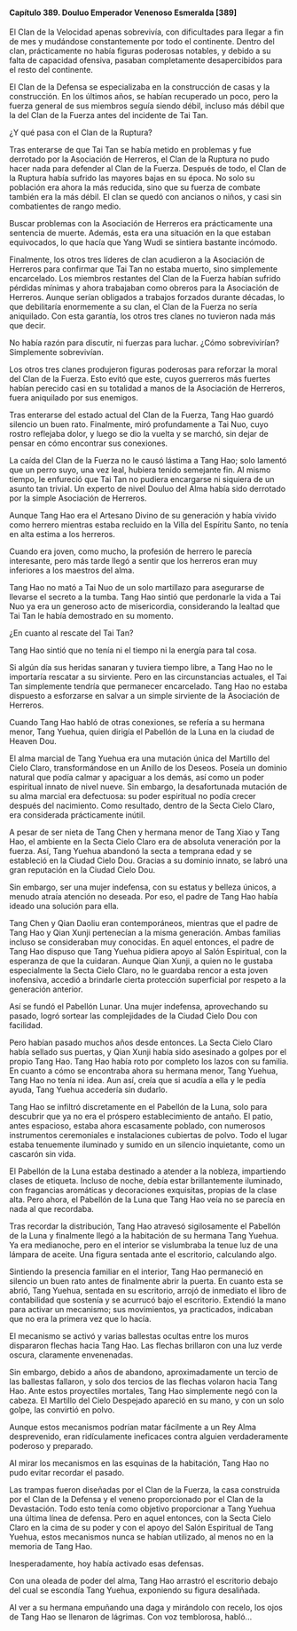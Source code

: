 
#### Capítulo 389. Douluo Emperador Venenoso Esmeralda [389]


El Clan de la Velocidad apenas sobrevivía, con dificultades para llegar a fin de mes y mudándose constantemente por todo el continente. Dentro del clan, prácticamente no había figuras poderosas notables, y debido a su falta de capacidad ofensiva, pasaban completamente desapercibidos para el resto del continente.

El Clan de la Defensa se especializaba en la construcción de casas y la construcción. En los últimos años, se habían recuperado un poco, pero la fuerza general de sus miembros seguía siendo débil, incluso más débil que la del Clan de la Fuerza antes del incidente de Tai Tan.

¿Y qué pasa con el Clan de la Ruptura?

Tras enterarse de que Tai Tan se había metido en problemas y fue derrotado por la Asociación de Herreros, el Clan de la Ruptura no pudo hacer nada para defender al Clan de la Fuerza. Después de todo, el Clan de la Ruptura había sufrido las mayores bajas en su época. No solo su población era ahora la más reducida, sino que su fuerza de combate también era la más débil. El clan se quedó con ancianos o niños, y casi sin combatientes de rango medio.

Buscar problemas con la Asociación de Herreros era prácticamente una sentencia de muerte. Además, esta era una situación en la que estaban equivocados, lo que hacía que Yang Wudi se sintiera bastante incómodo.

Finalmente, los otros tres líderes de clan acudieron a la Asociación de Herreros para confirmar que Tai Tan no estaba muerto, sino simplemente encarcelado. Los miembros restantes del Clan de la Fuerza habían sufrido pérdidas mínimas y ahora trabajaban como obreros para la Asociación de Herreros. Aunque serían obligados a trabajos forzados durante décadas, lo que debilitaría enormemente a su clan, el Clan de la Fuerza no sería aniquilado. Con esta garantía, los otros tres clanes no tuvieron nada más que decir.

No había razón para discutir, ni fuerzas para luchar. ¿Cómo sobrevivirían? Simplemente sobrevivían.

Los otros tres clanes produjeron figuras poderosas para reforzar la moral del Clan de la Fuerza. Esto evitó que este, cuyos guerreros más fuertes habían perecido casi en su totalidad a manos de la Asociación de Herreros, fuera aniquilado por sus enemigos.

Tras enterarse del estado actual del Clan de la Fuerza, Tang Hao guardó silencio un buen rato. Finalmente, miró profundamente a Tai Nuo, cuyo rostro reflejaba dolor, y luego se dio la vuelta y se marchó, sin dejar de pensar en cómo encontrar sus conexiones.

La caída del Clan de la Fuerza no le causó lástima a Tang Hao; solo lamentó que un perro suyo, una vez leal, hubiera tenido semejante fin. Al mismo tiempo, le enfureció que Tai Tan no pudiera encargarse ni siquiera de un asunto tan trivial. Un experto de nivel Douluo del Alma había sido derrotado por la simple Asociación de Herreros.

Aunque Tang Hao era el Artesano Divino de su generación y había vivido como herrero mientras estaba recluido en la Villa del Espíritu Santo, no tenía en alta estima a los herreros.

Cuando era joven, como mucho, la profesión de herrero le parecía interesante, pero más tarde llegó a sentir que los herreros eran muy inferiores a los maestros del alma.

Tang Hao no mató a Tai Nuo de un solo martillazo para asegurarse de llevarse el secreto a la tumba. Tang Hao sintió que perdonarle la vida a Tai Nuo ya era un generoso acto de misericordia, considerando la lealtad que Tai Tan le había demostrado en su momento.

¿En cuanto al rescate del Tai Tan?

Tang Hao sintió que no tenía ni el tiempo ni la energía para tal cosa.

Si algún día sus heridas sanaran y tuviera tiempo libre, a Tang Hao no le importaría rescatar a su sirviente. Pero en las circunstancias actuales, el Tai Tan simplemente tendría que permanecer encarcelado. Tang Hao no estaba dispuesto a esforzarse en salvar a un simple sirviente de la Asociación de Herreros.

Cuando Tang Hao habló de otras conexiones, se refería a su hermana menor, Tang Yuehua, quien dirigía el Pabellón de la Luna en la ciudad de Heaven Dou.

El alma marcial de Tang Yuehua era una mutación única del Martillo del Cielo Claro, transformándose en un Anillo de los Deseos. Poseía un dominio natural que podía calmar y apaciguar a los demás, así como un poder espiritual innato de nivel nueve. Sin embargo, la desafortunada mutación de su alma marcial era defectuosa: su poder espiritual no podía crecer después del nacimiento. Como resultado, dentro de la Secta Cielo Claro, era considerada prácticamente inútil.

A pesar de ser nieta de Tang Chen y hermana menor de Tang Xiao y Tang Hao, el ambiente en la Secta Cielo Claro era de absoluta veneración por la fuerza. Así, Tang Yuehua abandonó la secta a temprana edad y se estableció en la Ciudad Cielo Dou. Gracias a su dominio innato, se labró una gran reputación en la Ciudad Cielo Dou.

Sin embargo, ser una mujer indefensa, con su estatus y belleza únicos, a menudo atraía atención no deseada. Por eso, el padre de Tang Hao había ideado una solución para ella.

Tang Chen y Qian Daoliu eran contemporáneos, mientras que el padre de Tang Hao y Qian Xunji pertenecían a la misma generación. Ambas familias incluso se consideraban muy conocidas. En aquel entonces, el padre de Tang Hao dispuso que Tang Yuehua pidiera apoyo al Salón Espiritual, con la esperanza de que la cuidaran. Aunque Qian Xunji, a quien no le gustaba especialmente la Secta Cielo Claro, no le guardaba rencor a esta joven inofensiva, accedió a brindarle cierta protección superficial por respeto a la generación anterior.

Así se fundó el Pabellón Lunar. Una mujer indefensa, aprovechando su pasado, logró sortear las complejidades de la Ciudad Cielo Dou con facilidad.

Pero habían pasado muchos años desde entonces. La Secta Cielo Claro había sellado sus puertas, y Qian Xunji había sido asesinado a golpes por el propio Tang Hao. Tang Hao había roto por completo los lazos con su familia. En cuanto a cómo se encontraba ahora su hermana menor, Tang Yuehua, Tang Hao no tenía ni idea. Aun así, creía que si acudía a ella y le pedía ayuda, Tang Yuehua accedería sin dudarlo.

Tang Hao se infiltró discretamente en el Pabellón de la Luna, solo para descubrir que ya no era el próspero establecimiento de antaño. El patio, antes espacioso, estaba ahora escasamente poblado, con numerosos instrumentos ceremoniales e instalaciones cubiertas de polvo. Todo el lugar estaba tenuemente iluminado y sumido en un silencio inquietante, como un cascarón sin vida.

El Pabellón de la Luna estaba destinado a atender a la nobleza, impartiendo clases de etiqueta. Incluso de noche, debía estar brillantemente iluminado, con fragancias aromáticas y decoraciones exquisitas, propias de la clase alta. Pero ahora, el Pabellón de la Luna que Tang Hao veía no se parecía en nada al que recordaba.

Tras recordar la distribución, Tang Hao atravesó sigilosamente el Pabellón de la Luna y finalmente llegó a la habitación de su hermana Tang Yuehua. Ya era medianoche, pero en el interior se vislumbraba la tenue luz de una lámpara de aceite. Una figura sentada ante el escritorio, calculando algo.

Sintiendo la presencia familiar en el interior, Tang Hao permaneció en silencio un buen rato antes de finalmente abrir la puerta. En cuanto esta se abrió, Tang Yuehua, sentada en su escritorio, arrojó de inmediato el libro de contabilidad que sostenía y se acurrucó bajo el escritorio. Extendió la mano para activar un mecanismo; sus movimientos, ya practicados, indicaban que no era la primera vez que lo hacía.

El mecanismo se activó y varias ballestas ocultas entre los muros dispararon flechas hacia Tang Hao. Las flechas brillaron con una luz verde oscura, claramente envenenadas.

Sin embargo, debido a años de abandono, aproximadamente un tercio de las ballestas fallaron, y solo dos tercios de las flechas volaron hacia Tang Hao. Ante estos proyectiles mortales, Tang Hao simplemente negó con la cabeza. El Martillo del Cielo Despejado apareció en su mano, y con un solo golpe, las convirtió en polvo.

Aunque estos mecanismos podrían matar fácilmente a un Rey Alma desprevenido, eran ridículamente ineficaces contra alguien verdaderamente poderoso y preparado.

Al mirar los mecanismos en las esquinas de la habitación, Tang Hao no pudo evitar recordar el pasado.

Las trampas fueron diseñadas por el Clan de la Fuerza, la casa construida por el Clan de la Defensa y el veneno proporcionado por el Clan de la Devastación. Todo esto tenía como objetivo proporcionar a Tang Yuehua una última línea de defensa. Pero en aquel entonces, con la Secta Cielo Claro en la cima de su poder y con el apoyo del Salón Espiritual de Tang Yuehua, estos mecanismos nunca se habían utilizado, al menos no en la memoria de Tang Hao.

Inesperadamente, hoy había activado esas defensas.

Con una oleada de poder del alma, Tang Hao arrastró el escritorio debajo del cual se escondía Tang Yuehua, exponiendo su figura desaliñada.

Al ver a su hermana empuñando una daga y mirándolo con recelo, los ojos de Tang Hao se llenaron de lágrimas. Con voz temblorosa, habló...